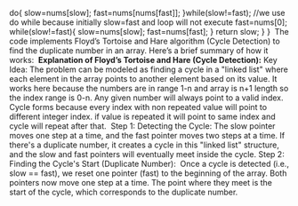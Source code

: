 do{
slow=nums[slow];
fast=nums[nums[fast]];
}while(slow!=fast);
//we use do while because initially slow=fast and loop will not execute
fast=nums[0];
while(slow!=fast){
slow=nums[slow];
fast=nums[fast];
}
return slow;
}
}
​
The code implements Floyd’s Tortoise and Hare algorithm (Cycle Detection) to find the duplicate number in an array. Here’s a brief summary of how it works:
​
**Explanation of Floyd’s Tortoise and Hare (Cycle Detection):**
Key Idea: The problem can be modeled as finding a cycle in a "linked list" where each element in the array points to another element based on its value. It works here because the numbers are in range 1-n and array is n+1 length so the index range is 0-n. Any given number will always point to a valid index. Cycle forms because every index with non repeated value will point to different integer index. if value is repeated it will point to same index and cycle will repeat after that.
​
Step 1: Detecting the Cycle:
​
The slow pointer moves one step at a time, and the fast pointer moves two steps at a time.
If there's a duplicate number, it creates a cycle in this "linked list" structure, and the slow and fast pointers will eventually meet inside the cycle.
Step 2: Finding the Cycle's Start (Duplicate Number):
​
Once a cycle is detected (i.e., slow == fast), we reset one pointer (fast) to the beginning of the array.
Both pointers now move one step at a time. The point where they meet is the start of the cycle, which corresponds to the duplicate number.
